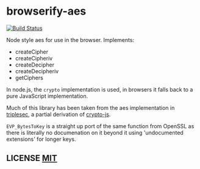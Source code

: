 # browserify-aes
[![Build Status](https://travis-ci.org/crypto-browserify/browserify-aes.svg)](https://travis-ci.org/crypto-browserify/browserify-aes)

Node style aes for use in the browser.
Implements:

 - createCipher
 - createCipheriv
 - createDecipher
 - createDecipheriv
 - getCiphers

In node.js, the `crypto` implementation is used, in browsers it falls back to a pure JavaScript implementation.

Much of this library has been taken from the aes implementation in [triplesec](https://github.com/keybase/triplesec),  a partial derivation of [crypto-js](https://code.google.com/p/crypto-js/).

`EVP_BytesToKey` is a straight up port of the same function from OpenSSL as there is literally no documenation on it beyond it using 'undocumented extensions' for longer keys.

## LICENSE [MIT](LICENSE)
